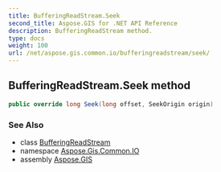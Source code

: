 ```yaml
---
title: BufferingReadStream.Seek
second_title: Aspose.GIS for .NET API Reference
description: BufferingReadStream method. 
type: docs
weight: 100
url: /net/aspose.gis.common.io/bufferingreadstream/seek/
---
```

## BufferingReadStream.Seek method

```csharp
public override long Seek(long offset, SeekOrigin origin)
```

### See Also

* class [BufferingReadStream](../)
* namespace [Aspose.Gis.Common.IO](../../bufferingreadstream/)
* assembly [Aspose.GIS](../../../)


